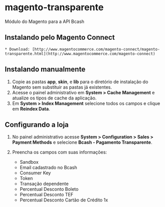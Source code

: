 # magento-transparente
Módulo do Magento para a API Bcash


## Instalando pelo Magento Connect

    * Download: [http://www.magentocommerce.com/magento-connect/magento-transparente.html](http://www.magentocommerce.com/magento-connect)

## Instalando manualmente

1. Copie as pastas **app**, **skin**, e **lib** para o diretório de instalação do Magento sem substituir as pastas já existentes.
2. Acesse o painel administrativo em **System > Cache Management** e atualize os tipos de cache da aplicação.
3. Em **System > Index Management** selecione todos os campos e clique em **Reindex Data**.


## Configurando a loja

1. No painel administrativo acesse **System > Configuration > Sales > Payment Methods** e selecione **Bcash - Pagamento Transparente**.

2. Preencha os campos com suas informações:

    * Sandbox
    * Email cadastrado no Bcash
    * Consumer Key
    * Token
    * Transação dependente
    * Percentual Desconto Boleto
    * Percentual Desconto TEF
    * Percentual Desconto Cartão de Crédito 1x
